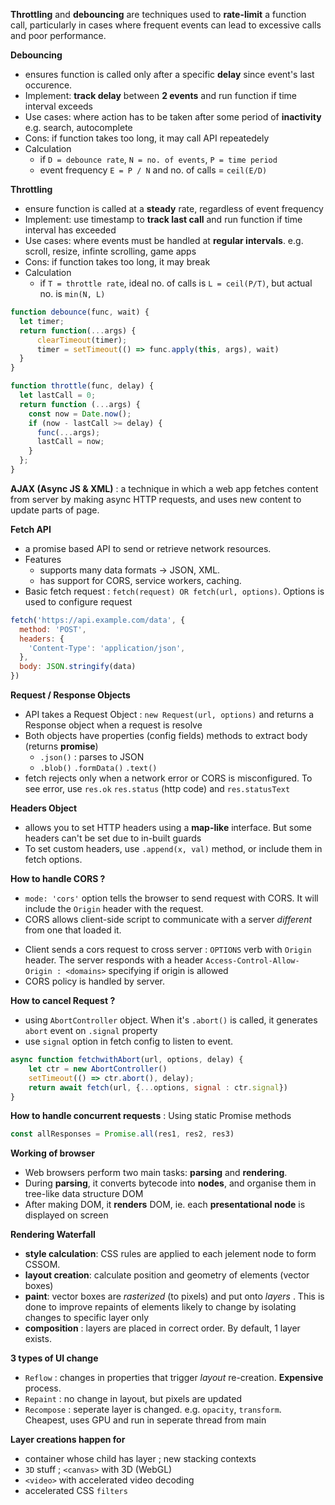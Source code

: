 **Throttling** and **debouncing** are techniques used to **rate-limit** a function call, particularly in cases where frequent events can lead to excessive calls and poor performance.

**Debouncing**
* ensures function is called only after a specific **delay** since event's last occurence.
* Implement: **track delay** between **2 events** and run function if time interval exceeds
* Use cases: where action has to be taken after some period of **inactivity** e.g. search, autocomplete
* Cons: if function takes too long, it may call API repeatedely
* Calculation 
	* if `D = debounce rate`, `N = no. of events`, `P = time period`
	* event frequency `E = P / N` and no. of calls = `ceil(E/D)`

**Throttling**
* ensure function is called at a **steady** rate, regardless of event frequency
* Implement: use timestamp to **track last call** and run function if time interval has exceeded
* Use cases: where events must be handled at **regular intervals**.  e.g. scroll, resize, infinte scrolling, game apps
* Cons: if function takes too long, it may break
* Calculation 
	* if `T = throttle rate`, ideal no. of calls is `L = ceil(P/T)`, but actual no. is `min(N, L) `

```js
function debounce(func, wait) {
  let timer;
  return function(...args) {
      clearTimeout(timer);
      timer = setTimeout(() => func.apply(this, args), wait)
  }
}

function throttle(func, delay) {
  let lastCall = 0;
  return function (...args) {
    const now = Date.now();
    if (now - lastCall >= delay) {
      func(...args);
      lastCall = now;
    }
  };
}
```

**AJAX (Async JS & XML)** : a technique in which a web app fetches content from server by making async HTTP requests, and uses new content to update parts of page.

**Fetch API** 
* a promise based API to send or retrieve network resources.
* Features
	* supports many data formats -> JSON, XML. 
	* has support for CORS, service workers, caching.
* Basic fetch request : `fetch(request) OR fetch(url, options)`. Options is used to configure request

```js
fetch('https://api.example.com/data', {
  method: 'POST',
  headers: {
    'Content-Type': 'application/json',
  },
  body: JSON.stringify(data)
})
```

**Request / Response Objects**
* API takes a Request Object : `new Request(url, options)` and returns a Response object when a request is resolve
* Both objects have properties (config fields) methods to extract body (returns **promise**)
	* `.json()` : parses to JSON
	* `.blob()` `.formData()` `.text()`
* fetch rejects only when a network error or CORS is misconfigured. To see error, use `res.ok` `res.status` (http code) and `res.statusText`

**Headers Object**
* allows you to set HTTP headers using a **map-like** interface. But some headers can't be set due to in-built guards
* To set custom headers, use `.append(x, val)` method, or include them in fetch options.

**How to handle CORS ?**
* `mode: 'cors'` option tells the browser to send request with CORS. It will include the `Origin` header with the request.
* CORS allows client-side script to communicate with a server *different* from one that loaded it. 
- Client sends a cors request to cross server  : `OPTIONS` verb with `Origin` header. The server responds with a header `Access-Control-Allow-Origin : <domains>` specifying if origin is allowed
- CORS policy is handled by server.

**How to cancel Request ?**
* using `AbortController` object. When it's `.abort()` is called, it generates `abort` event on `.signal` property
* use `signal` option in fetch config to listen to event.

```js
async function fetchwithAbort(url, options, delay) {
	let ctr = new AbortController()
	setTimeout(() => ctr.abort(), delay);
	return await fetch(url, {...options, signal : ctr.signal})
}
```

**How to handle concurrent requests** : Using static Promise methods
```js
const allResponses = Promise.all(res1, res2, res3)
```

**Working of browser**
- Web browsers perform two main tasks: **parsing** and **rendering**.
- During **parsing**, it converts bytecode into **nodes**, and organise them in tree-like data structure DOM
- After making DOM, it **renders** DOM, ie. each **presentational node** is displayed on screen

**Rendering Waterfall**
- **style calculation**: CSS rules are applied to each jelement node to form CSSOM.
- **layout creation**: calculate position and geometry of elements (vector boxes) 
- **paint**: vector boxes are *rasterized* (to pixels) and put onto *layers* . This is done to improve repaints of elements likely to change by isolating changes to specific layer only
- **composition** : layers are placed in correct order. By default, 1 layer exists. 

**3 types of UI change**
- `Reflow` : changes in properties that trigger *layout* re-creation. **Expensive** process. 
- `Repaint` : no change in layout, but pixels are updated 
- `Recompose` : seperate layer is changed. e.g. `opacity`, `transform`. Cheapest, uses GPU and run in seperate thread from main

**Layer creations happen for**
- container whose child has layer ; new stacking contexts
- `3D` stuff ; `<canvas>` with 3D (WebGL)
- `<video>` with accelerated video decoding
- accelerated CSS `filters`

